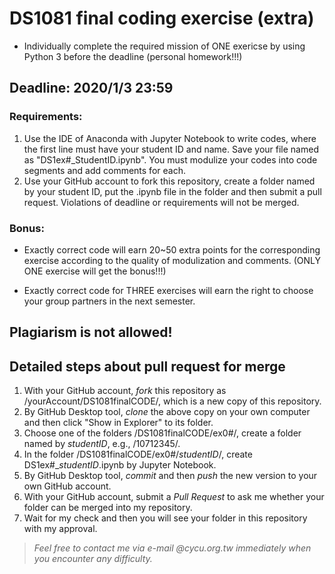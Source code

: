 # DS1081 final coding exercise (extra)

- Individually complete the required mission of ONE exericse by using Python 3 before the deadline (personal homework!!!)

## Deadline: 2020/1/3 23:59

### Requirements:
1. Use the IDE of Anaconda with Jupyter Notebook to write codes, where the first line must have your student ID and name. Save your file named as "DS1ex#_StudentID.ipynb". You must modulize your codes into code segments and add comments for each.
2. Use your GitHub account to fork this repository, create a folder named by your student ID, put the .ipynb file in the folder and then submit a pull request. Violations of deadline or requirements will not be merged.

### Bonus:
- Exactly correct code will earn 20~50 extra points for the corresponding exercise according to the quality of modulization and comments. (ONLY ONE exercise will get the bonus!!!)
* Exactly correct code for THREE exercises will earn the right to choose your group partners in the next semester.

## Plagiarism is not allowed!

## Detailed steps about pull request for merge ##
1. With your GitHub account, *fork* this repository as /yourAccount/DS1081finalCODE/, which is a new copy of this repository.
2. By GitHub Desktop tool, *clone* the above copy on your own computer and then click "Show in Explorer" to its folder.
3. Choose one of the folders /DS1081finalCODE/ex0#/, create a folder named by *studentID*, e.g., /10712345/.
4. In the folder /DS1081finalCODE/ex0#/*studentID*/, create DS1ex#_*studentID*.ipynb by Jupyter Notebook. 
5. By GitHub Desktop tool, *commit* and then *push* the new version to your own GitHub account.
6. With your GitHub account, submit a *Pull Request* to ask me whether your folder can be merged into my repository.
7. Wait for my check and then you will see your folder in this repository with my approval.

> *Feel free to contact me via e-mail @cycu.org.tw immediately when you encounter any difficulty.*
 
